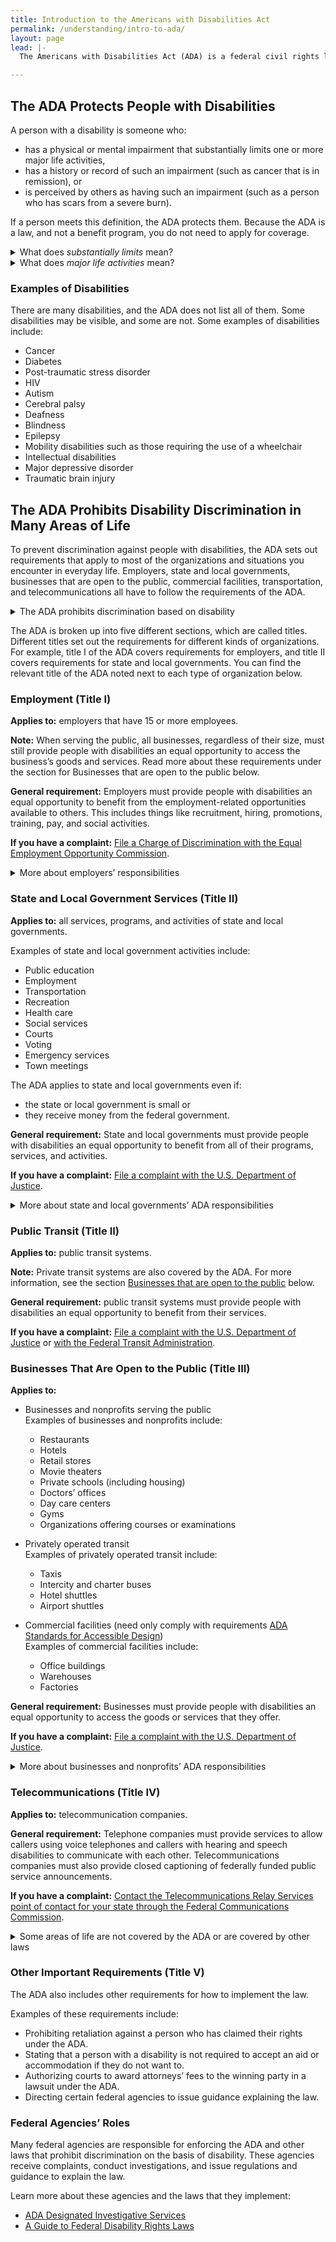```yaml
---
title: Introduction to the Americans with Disabilities Act
permalink: /understanding/intro-to-ada/
layout: page
lead: |-
  The Americans with Disabilities Act (ADA) is a federal civil rights law that prohibits discrimination against people with disabilities in everyday activities. The ADA prohibits discrimination on the basis of disability just as other civil rights laws prohibit discrimination on the basis of race, color, sex, national origin, age, and religion. It guarantees that people with disabilities have the same opportunities as everyone else to enjoy employment opportunities, purchase goods and services, and participate in state and local government programs. 

---
```


## The ADA Protects People with Disabilities 

A person with a disability is someone who:
 
- has a physical or mental impairment that substantially limits one or more major life activities, 
- has a history or record of such an impairment (such as cancer that is in remission), or 
- is perceived by others as having such an impairment (such as a person who has scars from a severe burn).
 
If a person meets this definition, the ADA protects them. Because the ADA is a law, and not a benefit program, you do not need to apply for coverage. 
 
<details>
  <summary>What does <dfn><i>substantially limits</i></dfn> mean?</summary>
  <p>The term “substantially limits” is defined broadly and is not meant to be a demanding standard. An example of a condition that is not substantial is a mild allergy to pollen.</p> 
</details>  
 
<details>
<summary>What does <dfn><i>major life activities</i></dfn> mean?</summary>
 
<p>Major life activities are the kind of actions that you do every day, including your body’s own internal processes. There are many major life activities in addition to the examples listed here. Some examples include:</p>
 
<ul>
  <li>Actions like eating, sleeping, speaking, and breathing</li>
  <li>Movements like walking, standing, lifting, and bending</li>
  <li>Cognitive functions like thinking and concentrating</li>
  <li>Sensory functions like seeing and hearing</li>
  <li>Tasks like working, reading, learning, and communicating</li>
  <li>Regular function of bodily systems like circulation, reproduction, and individual organs</li>
</ul>
</details>

### Examples of Disabilities
 
There are many disabilities, and the ADA does not list all of them. Some disabilities may be visible, and some are not. Some examples of disabilities include:
 
- Cancer
- Diabetes
- Post-traumatic stress disorder
- HIV
- Autism
- Cerebral palsy
- Deafness 
- Blindness
- Epilepsy
- Mobility disabilities such as those requiring the use of a wheelchair
- Intellectual disabilities
- Major depressive disorder
- Traumatic brain injury

## The ADA Prohibits Disability Discrimination in Many Areas of Life

To prevent discrimination against people with disabilities, the ADA sets out requirements that apply to most of the organizations and situations you encounter in everyday life. Employers, state and local governments, businesses that are open to the public, commercial facilities, transportation, and telecommunications all have to follow the requirements of the ADA. 

<details>
  <summary>The ADA prohibits discrimination based on disability</summary>

<p>Under the ADA, it is illegal to discriminate against someone because of their disability.</p> 

<p>For example, a local rec center might only be open to people who live in the surrounding zip code. If the rec center refused access to a person with epilepsy because that person lived in a different zip code, that would not be a violation of the ADA because the rec center would not be discriminating on the basis of the person’s disability.</p>
</details> 

The ADA is broken up into five different sections, which are called titles. Different titles set out the requirements for different kinds of organizations. For example, title I of the ADA covers requirements for employers, and title II covers requirements for state and local governments. You can find the relevant title of the ADA noted next to each type of organization below. 

### Employment (Title I)

**Applies to:** employers that have 15 or more employees.

**Note:** When serving the public, all businesses, regardless of their size, must still provide people with disabilities an equal opportunity to access the business’s goods and services. Read more about these requirements under the section for Businesses that are open to the public below.

**General requirement:** Employers must provide people with disabilities an equal opportunity to benefit from the employment-related opportunities available to others. This includes things like recruitment, hiring, promotions, training, pay, and social activities. 

**If you have a complaint:** [File a Charge of Discrimination with the Equal Employment Opportunity Commission](https://www.eeoc.gov/filing-charge-discrimination).

<details>
  <summary>More about employers’ responsibilities</summary>

<p>The ADA includes specific requirements for employers to ensure that people with disabilities have equal access to employment. Learn about these requirements under the <a href="https://www.eeoc.gov/disability-discrimination">Equal Employment Opportunity Commission’s guidance for employers.</a></p>

</details>  

### State and Local Government Services (Title II)

**Applies to:** all services, programs, and activities of state and local governments. 

Examples of state and local government activities include:  
- Public education 
- Employment
- Transportation
- Recreation
- Health care
- Social services
- Courts
- Voting
- Emergency services
- Town meetings

The ADA applies to state and local governments even if:
- the state or local government is small or
- they receive money from the federal government.

**General requirement:** State and local governments must provide people with disabilities an equal opportunity to benefit from all of their programs, services, and activities. 

**If you have a complaint:** [File a complaint with the U.S. Department of Justice](https://www.ada.gov/filing_complaint.htm).

<details>
  <summary>More about state and local governments’ ADA responsibilities</summary>
  <p>The ADA contains specific requirements for state and local governments to ensure equal access for people with disabilities. Learn about these requirements in the <a href="https://www.ada.gov/regs2010/titleII_2010/title_ii_primer.html">State and Local Government Primer</a>.</p>
</details>

### Public Transit (Title II)

**Applies to:** public transit systems. 

**Note:** Private transit systems are also covered by the ADA. For more information, see the section [Businesses that are open to the public](#businesses-that-are-open-to-the-public-title-iii) below. 

**General requirement:** public transit systems must provide people with disabilities an equal opportunity to benefit from their services. 

**If you have a complaint:** [File a complaint with the U.S. Department of Justice](https://www.ada.gov/filing_complaint.htm) or [with the Federal Transit Administration](https://www.transit.dot.gov/regulations-and-guidance/civil-rights-ada/file-complaint-fta). 

### Businesses That Are Open to the Public (Title III)

**Applies to:**
- Businesses and nonprofits serving the public
  <br>Examples of businesses and nonprofits include: 
  - Restaurants
  - Hotels 
  - Retail stores
  - Movie theaters
  - Private schools (including housing)
  - Doctors’ offices
  - Day care centers
  - Gyms 
  - Organizations offering courses or examinations
- Privately operated transit
  <br>Examples of privately operated transit include:
  - Taxis
  - Intercity and charter buses
  - Hotel shuttles
  - Airport shuttles

- Commercial facilities (need only comply with requirements [ADA Standards for Accessible Design](https://www.ada.gov/2010ADAstandards_index.htm)) 
  <br>Examples of commercial facilities include:
  - Office buildings
  - Warehouses
  - Factories

**General requirement:** Businesses must provide people with disabilities an equal opportunity to access the goods or services that they offer.

**If you have a complaint:** [File a complaint with the U.S. Department of Justice](https://www.ada.gov/filing_complaint.htm).

<details><summary>More about businesses and nonprofits’ ADA responsibilities</summary>
<p>The ADA contains specific requirements for businesses that are open to the public. Learn more about these requirements: <a href="https://www.ada.gov/regs2010/smallbusiness/smallbusprimer2010.htm">ADA Primer for Small Businesses</a>.</p>
</details>

### Telecommunications (Title IV)

**Applies to:** telecommunication companies. 

**General requirement:** Telephone companies must provide services to allow callers using voice telephones and callers with hearing and speech disabilities to communicate with each other. Telecommunications companies must also provide closed captioning of federally funded public service announcements. 

**If you have a complaint:** [Contact the Telecommunications Relay Services point of contact for your state through the Federal Communications Commission](https://www.fcc.gov/general/trs-points-contact-complaints).

<details><summary>Some areas of life are not covered by the ADA or are covered by other laws</summary>
<p>Although the ADA applies to many areas of life, it does not cover everything. In some situations, disability discrimination is prohibited by laws other than the ADA.</p>

<p>While the ADA applies to certain types of housing (e.g., housing at private and public universities and public housing programs), the Fair Housing Act applies to almost all types of housing, both public and privately owned, including housing covered by the ADA.</p>

<ul><li>If you have a complaint about disability discrimination under the Fair Housing Act: <a href="https://www.hud.gov/program_offices/fair_housing_equal_opp/online-complaint">File a complaint with the Department of Housing and Urban Development</a>.</li></ul>

<p>Disability discrimination during air travel is prohibited by the Air Carriers Access Act.</p>
<ul><li>If you have a complaint about disability discrimination during air travel: <a href="https://airconsumer.dot.gov/escomplaint/ConsumerForm.cfm">File a complaint with the Department of Transportation’s Office of Aviation Consumer Protection</a>.</li></ul>

<p>While religious organizations are exempt from the requirements of title III of the ADA, they would be subject to the employment obligations of title I if they have enough employees to meet the requirements for coverage. Additionally, religious groups or organizations may still have to comply with accessible building codes or other state or federal laws prohibiting discrimination on the basis of disability.</p>
</details>

### Other Important Requirements (Title V)

The ADA also includes other requirements for how to implement the law. 

Examples of these requirements include:
- Prohibiting retaliation against a person who has claimed their rights under the ADA.
- Stating that a person with a disability is not required to accept an aid or accommodation if they do not want to. 
- Authorizing courts to award attorneys’ fees to the winning party in a lawsuit under the ADA.
- Directing certain federal agencies to issue guidance explaining the law. 

### Federal Agencies’ Roles 

Many federal agencies are responsible for enforcing the ADA and other laws that prohibit discrimination on the basis of disability. These agencies receive complaints, conduct investigations, and issue regulations and guidance to explain the law.

Learn more about these agencies and the laws that they implement:  
- [ADA Designated Investigative Services](https://www.ada.gov/investag.htm)
- [A Guide to Federal Disability Rights Laws](https://www.ada.gov/cguide.htm) 